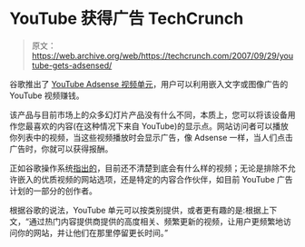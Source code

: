 # YouTube 获得广告 TechCrunch

> 原文：<https://web.archive.org/web/https://techcrunch.com/2007/09/29/youtube-gets-adsensed/>

谷歌推出了 [YouTube Adsense 视频单元](https://web.archive.org/web/20221006011651/http://youtube.com/adsense_learn?&session=zHjpCrqLdTla4YVAGAwvS7pdmjPatZBonJuWFLGmx30TZhFEPJqcN4uFQruRtLVxIz6cI7eyiS5atEUInKSW2jfozgLg7ZvvNWNPmpa3O7lbawRr7EMHHWpdwiU7cYl6dFeW4T_tEpnOsyNWEDsaDUCE78tMHHyLgId3gt0_IjYE4eiP5Xpe0cWUb-MBBxalnugVQsstfObsJYP1syLjGM3AV3gwd_O7iQc2CZI5KEl3pzMt_dhQr_pGxe8TsAFDbh6btlRY5zGq_-Z-ppTPp93vFmaBUTzAuV-siLH3QR3ZsM0ac6msMA==)，用户可以利用嵌入文字或图像广告的 YouTube 视频赚钱。

该产品与目前市场上的众多幻灯片产品没有什么不同，本质上，您可以将该设备用作您最喜欢的内容(在这种情况下来自 YouTube)的显示点。网站访问者可以播放你列表中的视频，当这些视频播放时会显示广告，像 Adsense 一样，当人们点击广告时，你就可以获得报酬。

正如谷歌操作系统[指出的](https://web.archive.org/web/20221006011651/http://googlesystem.blogspot.com/2007/09/youtube-video-units.html)，目前还不清楚到底会有什么样的视频；无论是排除不允许嵌入的优质视频的网站选项，还是特定的内容合作伙伴，如目前 YouTube 广告计划的一部分的创作者。

根据谷歌的说法，YouTube 单元可以按类别提供，或者更有趣的是:根据上下文，“通过热门内容提供商提供的高度相关、频繁更新的视频，让用户更频繁地访问你的网站，并让他们在那里停留更长时间。”